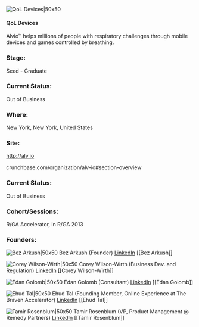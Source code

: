 

![QoL Devices|50x50](https://apimg.techstars.com/connect/images/image_files/5313/b8d1/c1be/43a5/5a00/0007/original/alviorevised-305x305.jpg)

#### QoL Devices
Alvio™ helps millions of people with respiratory challenges through mobile devices and games controlled by breathing.

### Stage: 
Seed - Graduate 

### Current Status: 
Out of Business

### Where:
New York, New York, United States

### Site:
http://alv.io



crunchbase.com/organization/alv-io#section-overview

### Current Status: 
Out of Business

### Cohort/Sessions: 
R/GA Accelerator, in R/GA 2013

### Founders: 

![Bez Arkush|50x50](http://s3.amazonaws.com/ts-accel-connect-uploads/images/image_files/54d6cf7c740ea73316000005/original/Bez_Arkush_2.jpg) Bez Arkush (Founder) [LinkedIn](https://linkedin.com/in/bezarkush) [[Bez Arkush]]

![Corey Wilson-Wirth|50x50]() Corey Wilson-Wirth (Business Dev. and Regulation) [LinkedIn](https://linkedin.com/in/cwilsonwirth) [[Corey Wilson-Wirth]]

![Edan Golomb|50x50]() Edan Golomb (Consultant) [LinkedIn](https://linkedin.com/in/edangolomb) [[Edan Golomb]]

![Ehud Tal|50x50]() Ehud Tal (Founding Member, Online Experience at The Braven Accelerator) [LinkedIn](https://linkedin.com/in/ehud-tal-bb6b831) [[Ehud Tal]]

![Tamir Rosenblum|50x50]() Tamir Rosenblum (VP, Product Management @ Remedy Partners) [LinkedIn](https://linkedin.com/in/tamirros) [[Tamir Rosenblum]]



